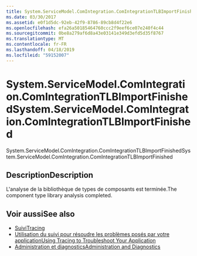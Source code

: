```yaml
---
title: System.ServiceModel.ComIntegration.ComIntegrationTLBImportFinished
ms.date: 03/30/2017
ms.assetid: e0f1d5dc-92eb-42f9-8786-89cb8d4f22e6
ms.openlocfilehash: efa26a50185464760ccc2f9eef6ce07e240f4c44
ms.sourcegitcommit: 0be8a279af6d8a43e03141e349d3efd5d35f8767
ms.translationtype: MT
ms.contentlocale: fr-FR
ms.lasthandoff: 04/18/2019
ms.locfileid: "59152007"
---
```

# <a name="systemservicemodelcomintegrationcomintegrationtlbimportfinished"></a><span data-ttu-id="049ee-102">System.ServiceModel.ComIntegration.ComIntegrationTLBImportFinished</span><span class="sxs-lookup"><span data-stu-id="049ee-102">System.ServiceModel.ComIntegration.ComIntegrationTLBImportFinished</span></span>
<span data-ttu-id="049ee-103">System.ServiceModel.ComIntegration.ComIntegrationTLBImportFinished</span><span class="sxs-lookup"><span data-stu-id="049ee-103">System.ServiceModel.ComIntegration.ComIntegrationTLBImportFinished</span></span>  
  
## <a name="description"></a><span data-ttu-id="049ee-104">Description</span><span class="sxs-lookup"><span data-stu-id="049ee-104">Description</span></span>  
 <span data-ttu-id="049ee-105">L'analyse de la bibliothèque de types de composants est terminée.</span><span class="sxs-lookup"><span data-stu-id="049ee-105">The component type library analysis completed.</span></span>  
  
## <a name="see-also"></a><span data-ttu-id="049ee-106">Voir aussi</span><span class="sxs-lookup"><span data-stu-id="049ee-106">See also</span></span>

- [<span data-ttu-id="049ee-107">Suivi</span><span class="sxs-lookup"><span data-stu-id="049ee-107">Tracing</span></span>](../../../../../docs/framework/wcf/diagnostics/tracing/index.md)
- [<span data-ttu-id="049ee-108">Utilisation du suivi pour résoudre les problèmes posés par votre application</span><span class="sxs-lookup"><span data-stu-id="049ee-108">Using Tracing to Troubleshoot Your Application</span></span>](../../../../../docs/framework/wcf/diagnostics/tracing/using-tracing-to-troubleshoot-your-application.md)
- [<span data-ttu-id="049ee-109">Administration et diagnostics</span><span class="sxs-lookup"><span data-stu-id="049ee-109">Administration and Diagnostics</span></span>](../../../../../docs/framework/wcf/diagnostics/index.md)
